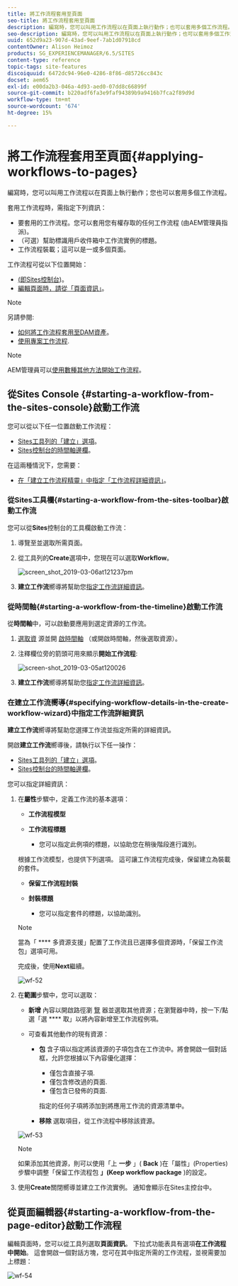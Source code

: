 ```yaml
---
title: 將工作流程套用至頁面
seo-title: 將工作流程套用至頁面
description: 編寫時，您可以叫用工作流程以在頁面上執行動作；也可以套用多個工作流程。
seo-description: 編寫時，您可以叫用工作流程以在頁面上執行動作；也可以套用多個工作流程。
uuid: 652d9a23-907d-43ad-9eef-7ab1d07918cd
contentOwner: Alison Heimoz
products: SG_EXPERIENCEMANAGER/6.5/SITES
content-type: reference
topic-tags: site-features
discoiquuid: 6472dc94-96e0-4286-8f86-d85726cc843c
docset: aem65
exl-id: e00da2b3-046a-4d93-aed0-07dd8c66899f
source-git-commit: b220adf6fa3e9faf94389b9a9416b7fca2f89d9d
workflow-type: tm+mt
source-wordcount: '674'
ht-degree: 15%

---
```


# 將工作流程套用至頁面{#applying-workflows-to-pages}

編寫時，您可以叫用工作流程以在頁面上執行動作；您也可以套用多個工作流程。

套用工作流程時，需指定下列資訊：

* 要套用的工作流程。您可以套用您有權存取的任何工作流程 (由AEM管理員指派)。
* （可選）幫助標識用戶收件箱中工作流實例的標題。
* 工作流程裝載；這可以是一或多個頁面。

工作流程可從以下位置開始：

* [(即Sites控制台](#starting-a-workflow-from-the-sites-console))。
* [編輯頁面時，請從「頁面資訊」](#starting-a-workflow-from-the-page-editor)。

>[!NOTE]
>
>另請參閱:
>
>* [如何將工作流程套用至DAM資產](/help/assets/assets-workflow.md)。
>* [使用專案工作流程](/help/sites-authoring/projects-with-workflows.md).

>



>[!NOTE]
>
>AEM管理員可以[使用數種其他方法開始工作流程](/help/sites-administering/workflows-starting.md)。

## 從Sites Console {#starting-a-workflow-from-the-sites-console}啟動工作流

您可以從以下任一位置啟動工作流程：

* [Sites工具列的「建立」選項](#starting-a-workflow-from-the-sites-toolbar)。
* [Sites控制台的時間軸邊欄](#starting-a-workflow-from-the-timeline)。

在這兩種情況下，您需要：

* [在「建立工作流程精靈」中指定「工作流程詳細資訊」](#specifying-workflow-details-in-the-create-workflow-wizard)。

### 從Sites工具欄{#starting-a-workflow-from-the-sites-toolbar}啟動工作流

您可以從&#x200B;**Sites**&#x200B;控制台的工具欄啟動工作流：

1. 導覽至並選取所需頁面。

1. 從工具列的&#x200B;**Create**&#x200B;選項中，您現在可以選取&#x200B;**Workflow**。

   ![screen_shot_2019-03-06at121237pm](assets/screen_shot_2019-03-06at121237pm.png)

1. **建立工作流**&#x200B;嚮導將幫助您[指定工作流詳細資訊](#specifying-workflow-details-in-the-create-workflow-wizard)。

### 從時間軸{#starting-a-workflow-from-the-timeline}啟動工作流

從&#x200B;**時間軸**&#x200B;中，可以啟動要應用到選定資源的工作流。

1. [選取資](/help/sites-authoring/basic-handling.md#viewingandselectingyourresources) 源並開 [啟時間軸](/help/sites-authoring/basic-handling.md#timeline) （或開啟時間軸，然後選取資源）。
1. 注釋欄位旁的箭頭可用來顯示&#x200B;**開始工作流程**:

   ![screen-shot_2019-03-05at120026](assets/screen-shot_2019-03-05at120026.png)

1. **建立工作流**&#x200B;嚮導將幫助您[指定工作流詳細資訊](#specifying-workflow-details-in-the-create-workflow-wizard)。

### 在建立工作流嚮導{#specifying-workflow-details-in-the-create-workflow-wizard}中指定工作流詳細資訊

**建立工作流**&#x200B;嚮導將幫助您選擇工作流並指定所需的詳細資訊。

開啟&#x200B;**建立工作流**&#x200B;嚮導後，請執行以下任一操作：

* [Sites工具列的「建立」選項](#starting-a-workflow-from-the-sites-toolbar)。
* [Sites控制台的時間軸邊欄](#starting-a-workflow-from-the-timeline)。

您可以指定詳細資訊：

1. 在&#x200B;**屬性**&#x200B;步驟中，定義工作流的基本選項：

   * **工作流程模型**
   * **工作流程標題**

      * 您可以指定此例項的標題，以協助您在稍後階段進行識別。

   根據工作流模型，也提供下列選項。 這可讓工作流程完成後，保留建立為裝載的套件。

   * **保留工作流程封裝**
   * **封裝標題**

      * 您可以指定套件的標題，以協助識別。
   >[!NOTE]
   >
   >當為「 **** 多資源支援」配置了工作流且已選擇多個資源時，「保留工作流包」選項可用。[](/help/sites-developing/workflows-models.md#configuring-a-workflow-for-multi-resource-support)

   完成後，使用&#x200B;**Next**&#x200B;繼續。

   ![wf-52](assets/wf-52.png)

1. 在&#x200B;**範圍**&#x200B;步驟中，您可以選取：

   * **新增** 內容以開啟路徑瀏 [覽](/help/sites-authoring/author-environment-tools.md#path-browser) 器並選取其他資源；在瀏覽器中時，按一下/點選「選 **** 取」以將內容新增至工作流程例項。

   * 可查看其他動作的現有資源：

      * **包** 含子項以指定將該資源的子項包含在工作流中。將會開啟一個對話框，允許您根據以下內容優化選擇：

         * 僅包含直接子項.
         * 僅包含修改過的頁面.
         * 僅包含已發佈的頁面.

         指定的任何子項將添加到將應用工作流的資源清單中。

      * **移除** 選取項目，從工作流程中移除該資源。

   ![wf-53](assets/wf-53.png)

   >[!NOTE]
   >
   >如果添加其他資源，則可以使用「上 **一步** 」( **Back** )在「屬性」(Properties)步驟中調整「保留工作流程包 **」(Keep workflow package** )的設定。

1. 使用&#x200B;**Create**&#x200B;關閉嚮導並建立工作流實例。 通知會顯示在Sites主控台中。

## 從頁面編輯器{#starting-a-workflow-from-the-page-editor}啟動工作流程

編輯頁面時，您可以從工具列選取&#x200B;**頁面資訊**。 下拉式功能表具有選項&#x200B;**在工作流程中開始**。 這會開啟一個對話方塊，您可在其中指定所需的工作流程，並視需要加上標題：

![wf-54](assets/wf-54.png)
